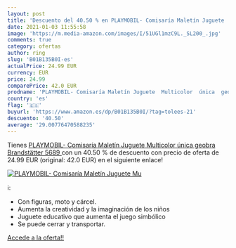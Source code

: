 ```yaml
---
layout: post
title: 'Descuento del 40.50 % en PLAYMOBIL- Comisaría Maletín Juguete  Mu'
date: 2021-01-03 11:55:58
image: 'https://m.media-amazon.com/images/I/51UGl1mzC9L._SL200_.jpg'
comments: true
category: ofertas
author: ring
slug: 'B01B135B0I-es'
actualPrice: 24.99 EUR
currency: EUR
price: 24.99
comparePrice: 42.0 EUR
prodname: 'PLAYMOBIL- Comisaría Maletín Juguete  Multicolor  única  geobra Brandstätter 5689 '
country: 'es'
flag: '🇪🇸'
buyurl: 'https://www.amazon.es/dp/B01B135B0I/?tag=tolees-21'
descuento: '40.50'
average: '29.00776470588235'
---
```


Tienes [PLAYMOBIL- Comisaría Maletín Juguete  Multicolor  única  geobra Brandstätter 5689 ](https://www.amazon.es/dp/B01B135B0I/?tag=tolees-21) con un 40.50 % de descuento con precio de oferta de 24.99 EUR (original: 42.0 EUR) en el siguiente enlace!

[![PLAYMOBIL- Comisaría Maletín Juguete  Mu](https://m.media-amazon.com/images/I/51UGl1mzC9L._SL200_.jpg)](https://www.amazon.es/dp/B01B135B0I/?tag=tolees-21)

ℹ️:

- Con figuras, moto y cárcel.
- Aumenta la creatividad y la imaginación de los niños
- Juguete educativo que aumenta el juego simbólico
- Se puede cerrar y transportar.

[Accede a la oferta!!](https://www.amazon.es/dp/B01B135B0I/?tag=tolees-21)

